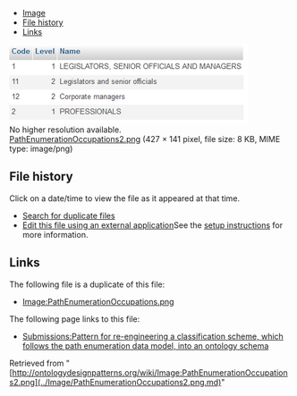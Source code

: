 * [Image](../Image/PathEnumerationOccupations2.png.md#file)
* [File history](../Image/PathEnumerationOccupations2.png.md#filehistory)
* [Links](../Image/PathEnumerationOccupations2.png.md#filelinks)

[![Image:PathEnumerationOccupations2.png](../images/b/bb/PathEnumerationOccupations2.png)](../images/b/bb/PathEnumerationOccupations2.png)  
No higher resolution available.  
[PathEnumerationOccupations2.png](../images/b/bb/PathEnumerationOccupations2.png)‎ (427 × 141 pixel, file size: 8 KB, MIME type: image/png)

## File history

Click on a date/time to view the file as it appeared at that time.



  
* [Search for duplicate files](http://ontologydesignpatterns.org/wiki/Special:FileDuplicateSearch/PathEnumerationOccupations2.png "Special:FileDuplicateSearch/PathEnumerationOccupations2.png")
* [Edit this file using an external application](http://ontologydesignpatterns.org/wiki/index.php?title=Image:PathEnumerationOccupations2.png&action=edit&externaledit=true&mode=file "Image:PathEnumerationOccupations2.png")See the [setup instructions](http://www.mediawiki.org/wiki/Manual:External_editors "http://www.mediawiki.org/wiki/Manual:External_editors") for more information.

## Links



The following file is a duplicate of this file:


* [Image:PathEnumerationOccupations.png](../Image/PathEnumerationOccupations.png.md "Image:PathEnumerationOccupations.png")


The following page links to this file:


* [Submissions:Pattern for re-engineering a classification scheme, which follows the path enumeration data model, into an ontology schema](../Submissions/Pattern_for_re-engineering_a_classification_scheme,_which_follows_the_path_enumeration_data_model,_into_an_ontology_schema.md "Submissions:Pattern for re-engineering a classification scheme, which follows the path enumeration data model, into an ontology schema")


Retrieved from "[http://ontologydesignpatterns.org/wiki/Image:PathEnumerationOccupations2.png](../Image/PathEnumerationOccupations2.png.md)"
